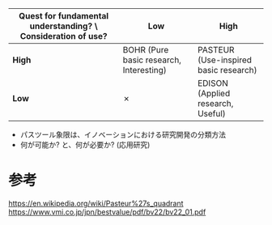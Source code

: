 
| Quest for fundamental understanding? \ Consideration of use? | Low                                     | High                                  |
| ------------------------------------------------------------ | --------------------------------------- | ------------------------------------- |
| **High**                                                     | BOHR (Pure basic research, Interesting) | PASTEUR (Use-inspired basic research) |
| **Low**                                                      | ✗                                       | EDISON (Applied research, Useful)     |

- パスツール象限は、イノベーションにおける研究開発の分類方法
- 何が可能か? と、何が必要か? (応用研究)


# 参考
https://en.wikipedia.org/wiki/Pasteur%27s_quadrant
https://www.vmi.co.jp/jpn/bestvalue/pdf/bv22/bv22_01.pdf